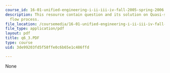 ```yaml
---
course_id: 16-01-unified-engineering-i-ii-iii-iv-fall-2005-spring-2006
description: This resource contain question and its solution on Quasi-static steady
  flow process.
file_location: /coursemedia/16-01-unified-engineering-i-ii-iii-iv-fall-2005-spring-2006/3de99203fd5f58ffe0c6b65e1c486ffd_q6_3.PDF
file_type: application/pdf
layout: pdf
title: q6_3.PDF
type: course
uid: 3de99203fd5f58ffe0c6b65e1c486ffd

---
```

None